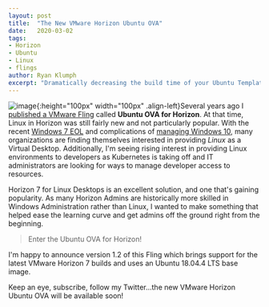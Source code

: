 ```yaml
---
layout: post
title:  "The New VMware Horizon Ubuntu OVA"
date:   2020-03-02
tags:
- Horizon
- Ubuntu
- Linux
- flings
author: Ryan Klumph
excerpt: "Dramatically decreasing the build time of your Ubuntu Template on VMware Horizon 7."
---
```

![image](https://rakcloud.duckdns.org/f/55bd976fd4304cea9dd5/?dl=1){:height="100px" width="100px" .align-left}Several years ago I [published a VMware Fling](https://flings.vmware.com/horizon-ova-for-ubuntu) called **Ubuntu OVA for Horizon**. At that time, Linux in Horizon was still fairly new and not particularly popular. With the recent [Windows 7 EOL](https://support.microsoft.com/en-us/help/13853/windows-lifecycle-fact-sheet) and complications of [managing Windows 10](https://blogs.vmware.com/euc/2017/10/10-best-practices-windows-10-migration.html), many organizations are finding themselves interested in providing _Linux_ as a Virtual Desktop. Additionally, I'm seeing rising interest in providing Linux environments to developers as Kubernetes is taking off and IT administrators are looking for ways to manage developer access to resources.

Horizon 7 for Linux Desktops is an excellent solution, and one that's gaining popularity. As many Horizon Admins are historically more skilled in Windows Administration rather than Linux, I wanted to make something that helped ease the learning curve and get admins off the ground right from the beginning.

> Enter the Ubuntu OVA for Horizon!

I'm happy to announce version 1.2 of this Fling which brings support for the latest VMware Horizon 7 builds and uses an Ubuntu 18.04.4 LTS base image.

Keep an eye, subscribe, follow my Twitter...the new VMware Horizon Ubuntu OVA will be available soon!
